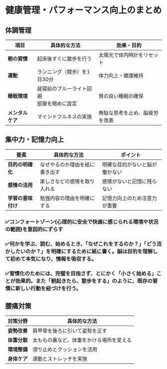 # 健康管理・パフォーマンス向上のまとめ

## 体調管理

| 項目 | 具体的な方法 | 効果・目的 |
|------|-------------|-----------|
| **朝の習慣** | 起床後すぐに散歩を行う | 太陽光で体内時計をリセット |
| **運動** | ランニング（競歩）を1日30分 | 体力向上・健康維持 |
| **睡眠環境** | 就寝前のブルーライト回避<br>部屋を暗めに設定 | 質の良い睡眠の確保 |
| **メンタルケア** | マインドフルネスの実施 | 無駄な思考を止め、脳疲労を改善 |

## 集中力・記憶力向上

| 要素 | 具体的な方法 | ポイント |
|------|-------------|----------|
| **目的の明確化** | なぜやるのか理由を紙に書き出す | 明確な目的がないと脳が働かない |
| **感情の活用** | 楽しさなどの感情を取り入れる | 感情がないと記憶に残らない |
| **学習の意味付け** | 勉強内容の理由を明確にする | 記憶力向上のため注意力が重要 |


### ✅コンフォートゾーン(心理的に安全で快適に感じられる環境や状況の範囲)を意図的にずらす
### ✅何かを学ぶ、読む、始めるとき、「なぜこれをするのか？」「どう活かしたいのか？」を明確にするために紙に書く。脳は目的を理解して初めて本気になり、情報を吸収する。
### ✅習慣化のためには、完璧を目指さず、とにかく「小さく始める」ことが効果的。また「朝起きたら、散歩をする」のように、既存の習慣に新しい行動を紐づけを行う。


## 腰痛対策

| 対策分野 | 具体的な方法 |
|----------|-------------|
| **姿勢改善** | 肩甲骨を後ろに引いて姿勢を正す |
| **体重分散** | 太ももの裏など、体重をかける場所を変える |
| **環境整備** | 滑り止めとクッションを活用 |
| **身体ケア** | 運動とストレッチを実施 |
